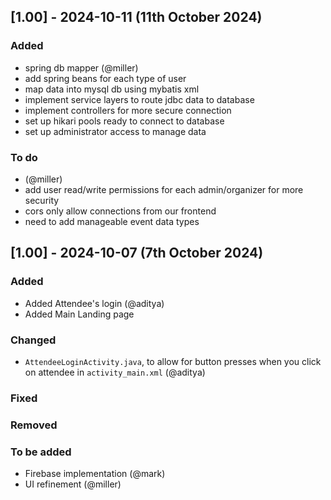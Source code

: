 ## [1.00] - 2024-10-11 (11th October 2024) 

### Added
- spring db mapper (@miller)
- add spring beans for each type of user
- map data into mysql db using mybatis xml
- implement service layers to route jdbc data to database
- implement controllers for more secure connection
- set up hikari pools ready to connect to database
- set up administrator access to manage data

### To do
- (@miller)
- add user read/write permissions for each admin/organizer for more security
- cors only allow connections from our frontend
- need to add manageable event data types

## [1.00] - 2024-10-07 (7th October 2024) 

### Added
- Added Attendee's login (@aditya)
- Added Main Landing page

### Changed
- `AttendeeLoginActivity.java`, to allow for button presses when you click on attendee in `activity_main.xml` (@aditya)
  
### Fixed


### Removed


### To be added
- Firebase implementation (@mark)
- UI refinement (@miller) 
